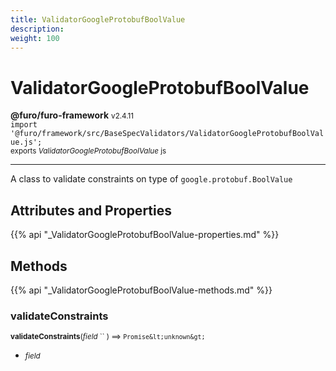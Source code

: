 ```yaml
---
title: ValidatorGoogleProtobufBoolValue
description: 
weight: 100
---
```


# ValidatorGoogleProtobufBoolValue

**@furo/furo-framework** <small>v2.4.11</small>
<br>`import '@furo/framework/src/BaseSpecValidators/ValidatorGoogleProtobufBoolValue.js';`<small>
<br>exports *ValidatorGoogleProtobufBoolValue* js</small>


****

A class to validate constraints on type of <code>google.protobuf.BoolValue</code>

## Attributes and Properties
{{% api "_ValidatorGoogleProtobufBoolValue-properties.md" %}}






## Methods
{{% api "_ValidatorGoogleProtobufBoolValue-methods.md" %}}


### **validateConstraints**
<small>**validateConstraints**(*field* `` ) ⟹ `Promise&lt;unknown&gt;`</small>



- <small>*field* </small>
<br><br>
